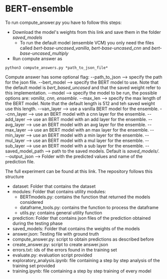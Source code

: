 # BERT-ensemble
To run compute_answer.py you have to follow this steps:
- Download the model's weights from this link and save them in the folder _saved_models_ 
    - To run the default model (ensemble VCM) you only need the files called  _bert-base-uncased_vanilla_, _bert-base-uncased_cnn_ and _bert-base-uncased_multiply_
- Run compute answer as 
```
python3 compute_answers.py *path_to_json_file*
```


Compute answer has some optional flag:
--path_to_json --> specify the path for the json file.
--bert_model --> specify the BERT model to use. Note that the default model is _bert_based_uncased_ and that the saved weight refer to this implementation.
--model --> specify the model to be run, the possible options are: _vanilla_, _cnn_, _ensemble_. 
--max_len --> specify the max length of the BERT model. Note that the default length is 512 and teh saved weight use this length.
--van_layer --> use a vanilla BERT model for the ensemble.
--cnn_layer --> use an BERT model with a cnn layer for the ensemble.
--add_layer --> use an BERT model with an add layer for the ensemble.
--avg_layer --> use an BERT model with an avg layer for the ensemble.
--max_layer --> use an BERT model with an max layer for the ensemble.
--min_layer --> use an BERT model with a min layer for the ensemble.
--mul_layer --> use an BERT model with a mul layer for the ensemble.
--sub_layer --> use an BERT model with a sub layer for the ensemble.
--saved_model_path --> path to the saved models. Default is _saved_models/_.
--output_json --> Folder with the predicted values and name of the prediction file.


The full experiment can be found at this link. The repository follows this structure
- dataset: Folder that contains the dataset
- modules: Folder that contains utility modules:
    - BERTmodels.py: contains the function that returned the models considered
    - dataframe_tools.py: contains the function to process the dataframe
    - utils.py: contains general utility function
- prediction: Folder that contains json files of the prediction obtained during the testing phase
- saved_models: Folder that contains the weights of the models
- answer.json: Testing file with ground truth
- compute_answer.py: script to obtain predictions as described before
- create_answer.py: script to create answer.json
- errors.txt: ids of the errors found in the training set 
- evaluate.py: evaluation script provided
- exploratory_analysis.ipynb: file containing a step by step analysis of the training set provided
- training.ipynb: file containing a step by step training of every model